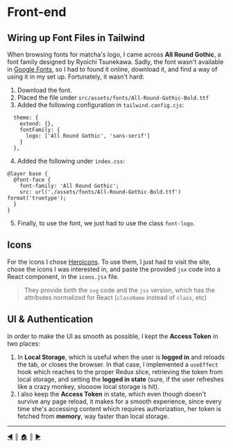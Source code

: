 # Front-end

## Wiring up Font Files in Tailwind
When browsing fonts for matcha's logo, I came across **All Round Gothic**, a font family designed by Ryoichi Tsunekawa. Sadly, the font wasn't available in [Google Fonts](https://fonts.google.com/), so I had to found it online, download it, and find a way of using it in my set up. Fortunately, it wasn't hard:

1. Download the font.
2. Placed the file under `src/assets/fonts/All-Round-Gothic-Bold.ttf`
3. Added the following configuration in `tailwind.config.cjs`:

```
  theme: {
    extend: {},
    fontFamily: {
      logo: ['All Round Gothic', 'sans-serif']
    }
  },
```

4. Added the following under `index.css`:
```
@layer base {
  @font-face {
    font-family: 'All Round Gothic';
    src: url('./assets/fonts/All-Round-Gothic-Bold.ttf') format('truetype');
  }
}
```

5. Finally, to use the font, we just had to use the class `font-logo`.

## Icons
For the icons I chose [Heroicons](https://heroicons.com/). To use them, I just had to visit the site, chose the icons I was interested in, and paste the provided `jsx` code into a React component, in the `icons.jsx` file.

> They provide both the `svg` code and the `jsx` version, which has the attributes normalized for React (`className` instead of `class`, etc)

## UI & Authentication
In order to make the UI as smooth as possible, I kept the **Access Token** in two places:

1. In **Local Storage**, which is useful when the user is **logged in** and reloads the tab, or closes the browser. In that case, I implemented a `useEffect` hook which reaches to the proper Redux slice, retrieving the token from local storage, and setting the **logged in state** (sure, if the user refreshes like a crazy monkey, sloooow local storage is hit).
2. I also keep the **Access Token** in state, which even though doesn't survive any page reload, it makes for a smooth experience, since every time she's accessing content which requires authorization, her token is fetched from **memory**, way faster than local storage.

---
[:arrow_backward:][back] ║ [:house:][home] ║ [:arrow_forward:][next]

<!-- navigation -->
[home]: ../README.md
[back]: ./router.md
[next]: ./jwt.md